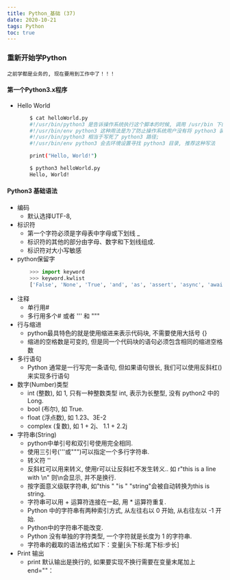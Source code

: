 ```yaml
---
title: Python_基础 (37)
date: 2020-10-21
tags: Python
toc: true
---
```


### 重新开始学Python
    之前学都是业务的, 现在要用到工作中了！！！

<!-- more -->

#### 第一个Python3.x程序
- Hello World
    ```bash
        $ cat helloWorld.py
        #!/usr/bin/python3 是告诉操作系统执行这个脚本的时候, 调用 /usr/bin 下的 python3 解释器；
        #!/usr/bin/env python3 这种用法是为了防止操作系统用户没有将 python3 装在默认的 /usr/bin 路径里.当系统看到这一行的时候, 首先会到 env 设置里查找 python3 的安装路径, 再调用对应路径下的解释器程序完成操作.
        #!/usr/bin/python3 相当于写死了 python3 路径;
        #!/usr/bin/env python3 会去环境设置寻找 python3 目录, 推荐这种写法

        print("Hello, World!")

        $ python3 helloWorld.py
        Hello, World!
    ```

#### Python3 基础语法
- 编码
    * 默认选择UTF-8, 
- 标识符
    * 第一个字符必须是字母表中字母或下划线 _ 
    * 标识符的其他的部分由字母、数字和下划线组成.
    * 标识符对大小写敏感
- python保留字
    ```python
        >>> import keyword
        >>> keyword.kwlist
        ['False', 'None', 'True', 'and', 'as', 'assert', 'async', 'await', 'break', 'class', 'continue', 'def', 'del', 'elif', 'else', 'except', 'finally', 'for', 'from', 'global', 'if', 'import', 'in', 'is', 'lambda', 'nonlocal', 'not', 'or', 'pass', 'raise', 'return', 'try', 'while', 'with', 'yield']
    ```
- 注释
    * 单行用#
    * 多行用多个# 或者 ''' 和 """
- 行与缩进
    * python最具特色的就是使用缩进来表示代码块, 不需要使用大括号 {} 
    * 缩进的空格数是可变的, 但是同一个代码块的语句必须包含相同的缩进空格数
- 多行语句
    * Python 通常是一行写完一条语句, 但如果语句很长, 我们可以使用反斜杠(\)来实现多行语句
- 数字(Number)类型
    * int (整数), 如 1, 只有一种整数类型 int, 表示为长整型, 没有 python2 中的 Long.
    * bool (布尔), 如 True.
    * float (浮点数), 如 1.23、3E-2
    * complex (复数), 如 1 + 2j、 1.1 + 2.2j
- 字符串(String)
    * python中单引号和双引号使用完全相同.
    * 使用三引号('''或""")可以指定一个多行字符串.
    * 转义符 '\'
    * 反斜杠可以用来转义, 使用r可以让反斜杠不发生转义.. 如 r"this is a line with \n" 则\n会显示, 并不是换行.
    * 按字面意义级联字符串, 如"this " "is " "string"会被自动转换为this is string.
    * 字符串可以用 + 运算符连接在一起, 用 * 运算符重复.
    * Python 中的字符串有两种索引方式, 从左往右以 0 开始, 从右往左以 -1 开始.
    * Python中的字符串不能改变.
    * Python 没有单独的字符类型, 一个字符就是长度为 1 的字符串.
    * 字符串的截取的语法格式如下：变量[头下标:尾下标:步长]
- Print 输出
    * print 默认输出是换行的, 如果要实现不换行需要在变量末尾加上 end=""：



